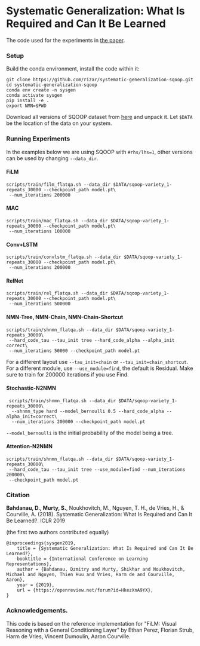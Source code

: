# Systematic Generalization: What Is Required and Can It Be Learned

The code used for the experiments in [the paper](https://openreview.net/forum?id=HkezXnA9YX).

### Setup

Build the conda environment, install the code within it:

```
git clone https://github.com/rizar/systematic-generalization-sqoop.git
cd systematic-generalization-sqoop
conda env create -n sysgen
conda activate sysgen
pip install -e .
export NMN=$PWD
```

Download all versions of SQOOP dataset from [here](https://drive.google.com/file/d/1yaXQL-MH0nQM9cqRbIrWkB3kBNM_ltY_/view?usp=sharing) 
and unpack it. Let `$DATA` be the location of the data on your system.

### Running Experiments

In the examples below we are using SQOOP with `#rhs/lhs=1`, other versions can be used by changing `--data_dir`.

#### FiLM

    scripts/train/film_flatqa.sh --data_dir $DATA/sqoop-variety_1-repeats_30000 --checkpoint_path model.pt\
     --num_iterations 200000

#### MAC

    scripts/train/mac_flatqa.sh --data_dir $DATA/sqoop-variety_1-repeats_30000 --checkpoint_path model.pt\
     --num_iterations 100000

#### Conv+LSTM

    scripts/train/convlstm_flatqa.sh --data_dir $DATA/sqoop-variety_1-repeats_30000 --checkpoint_path model.pt\
     --num_iterations 200000

#### RelNet

    scripts/train/rel_flatqa.sh --data_dir $DATA/sqoop-variety_1-repeats_30000 --checkpoint_path model.pt\
     --num_iterations 500000

#### NMN-Tree, NMN-Chain, NMN-Chain-Shortcut

    scripts/train/shnmn_flatqa.sh --data_dir $DATA/sqoop-variety_1-repeats_30000\
     --hard_code_tau --tau_init tree --hard_code_alpha --alpha_init correct\
     --num_iterations 50000 --checkpoint_path model.pt

For a different layout use `--tau_init=chain` or `--tau_init=chain_shortcut`. For a different module, use `--use_module=find`, the default is Residual. 
Make sure to train for 200000 iterations if you use Find.

#### Stochastic-N2NMN

     scripts/train/shnmn_flatqa.sh --data_dir $DATA/sqoop-variety_1-repeats_30000\
      --shnmn_type hard --model_bernoulli 0.5 --hard_code_alpha --alpha_init=correct\
      --num_iterations 200000 --checkpoint_path model.pt

`--model_bernoulli` is the initial probability of the model being a tree.

#### Attention-N2NMN

    scripts/train/shnmn_flatqa.sh --data_dir $DATA/sqoop-variety_1-repeats_30000\
     --hard_code_tau --tau_init tree --use_module=find --num_iterations 200000\
     --checkpoint_path model.pt

### Citation

**Bahdanau, D., Murty, S.**, Noukhovitch, M., Nguyen, T. H., de Vries, H., & Courville, A. (2018). Systematic Generalization: What Is Required and Can It Be Learned?. ICLR 2019

(the first two authors contributed equally)

```
@inproceedings{sysgen2019,
    title = {Systematic Generalization: What Is Required and Can It Be Learned?},
    booktitle = {International Conference on Learning Representations},
    author = {Bahdanau, Dzmitry and Murty, Shikhar and Noukhovitch, Michael and Nguyen, Thien Huu and Vries, Harm de and Courville, Aaron},
    year = {2019},
    url = {https://openreview.net/forum?id=HkezXnA9YX},
}
```

### Acknowledgements.

This code is based on the reference implementation for "FiLM: Visual Reasoning with a General Conditioning Layer" by Ethan Perez, Florian Strub, Harm de Vries, Vincent Dumoulin, Aaron Courville.
